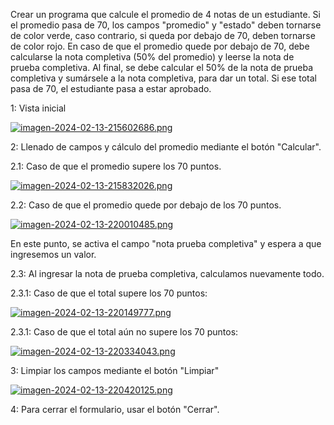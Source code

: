 Crear un programa que calcule el promedio de 4 notas de un estudiante. Si el promedio pasa de 70, los campos "promedio" y "estado" deben tornarse de color verde, caso contrario, si queda por debajo de 70, deben tornarse de color rojo. En caso de que el promedio quede por debajo de 70, debe calcularse la nota completiva (50% del promedio) y leerse la nota de prueba completiva. Al final, se debe calcular el 50% de la nota de prueba completiva y sumársele a la nota completiva, para dar un total. Si ese total pasa de 70, el estudiante pasa a estar aprobado.

1: Vista inicial

[![imagen-2024-02-13-215602686.png](https://i.postimg.cc/2Sv2wNn3/imagen-2024-02-13-215602686.png)](https://postimg.cc/cvxRxj9N)

2: Llenado de campos y cálculo del promedio mediante el botón "Calcular".

2.1: Caso de que el promedio supere los 70 puntos.

[![imagen-2024-02-13-215832026.png](https://i.postimg.cc/d1S2F5Gz/imagen-2024-02-13-215832026.png)](https://postimg.cc/N9m977J4)

2.2: Caso de que el promedio quede por debajo de los 70 puntos.

[![imagen-2024-02-13-220010485.png](https://i.postimg.cc/Sx7cRSWL/imagen-2024-02-13-220010485.png)](https://postimg.cc/cvCv5Nk6)

 En este punto, se activa el campo "nota prueba completiva" y espera a que ingresemos un valor.

 2.3: Al ingresar la nota de prueba completiva, calculamos nuevamente todo.

 2.3.1: Caso de que el total supere los 70 puntos:

 [![imagen-2024-02-13-220149777.png](https://i.postimg.cc/TPdHQYGQ/imagen-2024-02-13-220149777.png)](https://postimg.cc/0z4fyvzJ)

 2.3.1: Caso de que el total aún no supere los 70 puntos:

 [![imagen-2024-02-13-220334043.png](https://i.postimg.cc/Jz1qC6gz/imagen-2024-02-13-220334043.png)](https://postimg.cc/SJv8WrkB)

3: Limpiar los campos mediante el botón "Limpiar"

[![imagen-2024-02-13-220420125.png](https://i.postimg.cc/jSgz0sPM/imagen-2024-02-13-220420125.png)](https://postimg.cc/JsXyjCTX)


4: Para cerrar el formulario, usar el botón "Cerrar".

